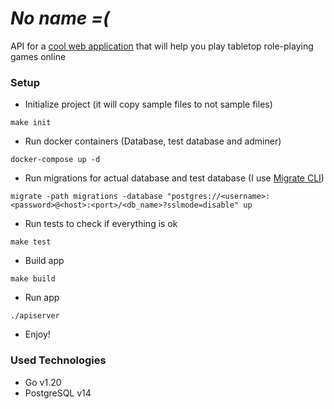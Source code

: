 # _No name =(_

API for a [cool web application](https://github.com/bruhlord-s/virttable-reactts) that will help you play tabletop role-playing games online

### Setup

- Initialize project (it will copy sample files to not sample files)

```
make init
```

- Run docker containers (Database, test database and adminer)

```
docker-compose up -d
```

- Run migrations for actual database and test database (I use [Migrate CLI](https://github.com/golang-migrate/migrate))

```
migrate -path migrations -database "postgres://<username>:<password>@<host>:<port>/<db_name>?sslmode=disable" up
```

- Run tests to check if everything is ok

```
make test
```

- Build app

```
make build
```

- Run app

```
./apiserver
```

- Enjoy!

### Used Technologies

- Go v1.20
- PostgreSQL v14
